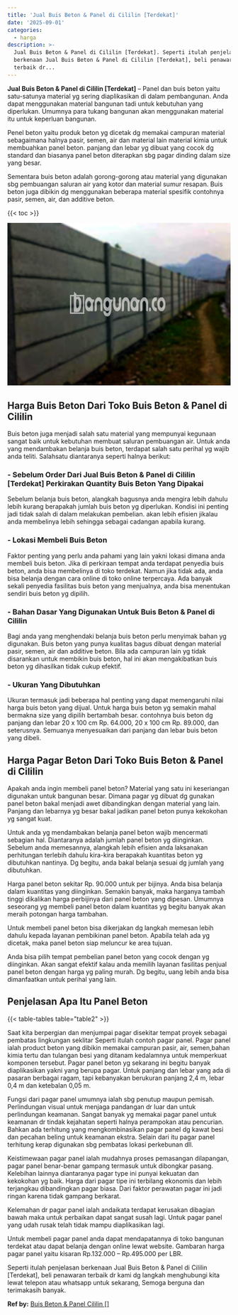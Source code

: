 ```yaml
---
title: 'Jual Buis Beton & Panel di Cililin [Terdekat]'
date: '2025-09-01'
categories:
  - harga
description: >-
  Jual Buis Beton & Panel di Cililin [Terdekat]. Seperti itulah penjelasan
  berkenaan Jual Buis Beton & Panel di Cililin [Terdekat], beli penawaran
  terbaik dr...
---
```


**Jual Buis Beton & Panel di Cililin \[Terdekat\]** – Panel dan buis beton yaitu satu-satunya material yg sering diaplikasikan di dalam pembangunan. Anda dapat menggunakan material bangunan tadi untuk kebutuhan yang diperlukan. Umumnya para tukang bangunan akan menggunakan material itu untuk keperluan bangunan.

Penel beton yaitu produk beton yg dicetak dg memakai campuran material sebagaimana halnya pasir, semen, air dan material lain material kimia untuk membuahkan panel beton. panjang dan lebar yg dibuat yang cocok dg standard dan biasanya panel beton diterapkan sbg pagar dinding dalam size yang besar.

Sementara buis beton adalah gorong-gorong atau material yang digunakan sbg pembuangan saluran air yang kotor dan material sumur resapan. Buis beton juga dibikin dg menggunakan beberapa material spesifik contohnya pasir, semen, air, dan additive beton.

{{< toc >}}

![Jual Buis Beton & Panel di Cililin [Terdekat]](/images/jual-panel-buis-beton-murah-03.png)

## Harga Buis Beton Dari Toko Buis Beton & Panel di Cililin

Buis beton juga menjadi salah satu material yang mempunyai kegunaan sangat baik untuk kebutuhan membuat saluran pembuangan air. Untuk anda yang mendambakan belanja buis beton, terdapat salah satu perihal yg wajib anda teliti. Salahsatu diantaranya seperti halnya berikut:

### \- Sebelum Order Dari Jual Buis Beton & Panel di Cililin \[Terdekat\] Perkirakan Quantity Buis Beton Yang Dipakai

Sebelum belanja buis beton, alangkah bagusnya anda mengira lebih dahulu lebih kurang berapakah jumlah buis beton yg diperlukan. Kondisi ini penting jadi tidak salah di dalam melakukan pembelian. akan lebih efisien jikalau anda membelinya lebih sehingga sebagai cadangan apabila kurang.

### \- Lokasi Membeli Buis Beton

Faktor penting yang perlu anda pahami yang lain yakni lokasi dimana anda membeli buis beton. Jika di perkiraan tempat anda terdapat penyedia buis beton, anda bisa membelinya di toko terdekat. Namun jika tidak ada, anda bisa belanja dengan cara online di toko online terpercaya. Ada banyak sekali penyedia fasilitas buis beton yang menjualnya, anda bisa menentukan sendiri buis beton yg dipilih.

### \- Bahan Dasar Yang Digunakan Untuk Buis Beton & Panel di Cililin

Bagi anda yang menghendaki belanja buis beton perlu menyimak bahan yg digunakan. Buis beton yang punya kualitas bagus dibuat dengan material pasir, semen, air dan additive beton. Bila ada campuran lain yg tidak disarankan untuk membikin buis beton, hal ini akan mengakibatkan buis beton yg dihasilkan tidak cukup efektif.

### \- Ukuran Yang Dibutuhkan

Ukuran termasuk jadi beberapa hal penting yang dapat memengaruhi nilai harga buis beton yang dijual. Untuk harga buis beton yg semakin mahal bermakna size yang dipilih bertambah besar. contohnya buis beton dg panjang dan lebar 20 x 100 cm Rp. 64.000, 20 x 100 cm Rp. 89.000, dan seterusnya. Semuanya menyesuaikan dari panjang dan lebar buis beton yang dibeli.

## Harga Pagar Beton Dari Toko Buis Beton & Panel di Cililin

Apakah anda ingin membeli panel beton? Material yang satu ini keseriangan digunakan untuk bangunan besar. Dimana pagar yg dibuat dg gunakan panel beton bakal menjadi awet dibandingkan dengan material yang lain. Panjang dan lebarnya yg besar bakal jadikan panel beton punya kekokohan yg sangat kuat.

Untuk anda yg mendambakan belanja panel beton wajib mencermati sebagian hal. Diantaranya adalah jumlah panel beton yg diinginkan. Sebelum anda memesannya, alangkah lebih efisien anda laksanakan perhitungan terlebih dahulu kira-kira berapakah kuantitas beton yg dibutuhkan nantinya. Dg begitu, anda bakal belanja sesuai dg jumlah yang dibutuhkan.

Harga panel beton sekitar Rp. 90.000 untuk per bijinya. Anda bisa belanja dalam kuantitas yang diinginkan. Semakin banyak, maka harganya tambah tinggi dikalikan harga perbijinya dari panel beton yang dipesan. Umumnya seseorang yg membeli panel beton dalam kuantitas yg begitu banyak akan meraih potongan harga tambahan.

Untuk membeli panel beton bisa dikerjakan dg langkah memesan lebih dahulu kepada layanan pembikinan panel beton. Apabila telah ada yg dicetak, maka panel beton siap meluncur ke area tujuan.

Anda bisa pilih tempat pembelian panel beton yang cocok dengan yg diinginkan. Akan sangat efektif kalau anda memilih layanan fasilitas penjual panel beton dengan harga yg paling murah. Dg begitu, uang lebih anda bisa dimanfaatkan untuk perihal yang lain.

## Penjelasan Apa Itu Panel Beton

{{< table-tables table="table2" >}}

Saat kita berpergian dan menjumpai pagar disekitar tempat proyek sebagai pembatas lingkungan seklitar Seperti itulah contoh pagar panel. Pagar panel ialah product beton yang dibikin memakai campuran pasir, air, semen,bahan kimia tertu dan tulangan besi yang ditanam kedalamnya untuk memperkuat komponen tersebut. Pagar panel beton yg sekarang ini begitu banyak diaplikasikan yakni yang berupa pagar. Untuk panjang dan lebar yang ada di pasaran berbagai ragam, tapi kebanyakan berukuran panjang 2,4 m, lebar 0,4 m dan ketebalan 0,05 m.

Fungsi dari pagar panel umumnya ialah sbg penutup maupun pemisah. Perlindungan visual untuk menjaga pandangan dr luar dan untuk perlindungan keamanan. Sangat banyak yg memakai pagar panel untuk keamanan dr tindak kejahatan seperti halnya perampokan atau pencurian. Bahkan ada terhitung yang mengkombinasikan pagar panel dg kawat besi dan pecahan beling untuk keamanan ekstra. Selain dari itu pagar panel terhitung kerap digunakan sbg pembatas lokasi perkebunan dll.

Keistimewaan pagar panel ialah mudahnya proses pemasangan dilapangan, pagar panel benar-benar gampang termasuk untuk dibongkar pasang. Kelebihan lainnya diantaranya pagar type ini punyai kekuatan dan kekokohan yg baik. Harga dari pagar tipe ini terbilang ekonomis dan lebih terjangkau dibandingkan pagar biasa. Dari faktor perawatan pagar ini jadi ringan karena tidak gampang berkarat.

Kelemahan dr pagar panel ialah andaikata terdapat kerusakan dibagian bawah maka untuk perbaikan dapat sangat susah lagi. Untuk pagar panel yang udah rusak telah tidak mampu diaplikasikan lagi.

Untuk membeli pagar panel anda dapat mendapatannya di toko bangunan terdekat atau dapat belanja dengan online lewat website. Gambaran harga pagar panel yaitu kisaran Rp.132.000 – Rp.495.000 per LBR.

Seperti itulah penjelasan berkenaan Jual Buis Beton & Panel di Cililin \[Terdekat\], beli penawaran terbaik dr kami dg langkah menghubungi kita lewat telepon atau whatsapp untuk sekarang, Semoga berguna dan terimakasih banyak.

**Ref by:** [Buis Beton & Panel Cililin []](https://id.wikipedia.org/wiki/Buis)
